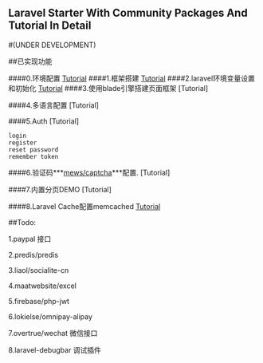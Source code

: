 


## Laravel Starter With Community Packages And  Tutorial In Detail

#(UNDER DEVELOPMENT)

##已实现功能

####0.环境配置  [Tutorial](tutorial/step-0-laravel-env.md)
####1.框架搭建  [Tutorial](tutorial/step-1-laravel-generate.md)
####2.laravel环境变量设置和初始化   [Tutorial](tutorial/step-2-laravel-configure.md)
####3.使用blade引擎搭建页面框架    [Tutorial]
<!-- (tutorial/step-3-laravel-blade-layout.md) -->
####4.多语言配置 [Tutorial]
<!-- (tutorial/step-4-laravel-localization.md) -->
####5.Auth [Tutorial]
<!-- (tutorial/step-5-laravel-auth.md) -->
    login
    register
    reset password
    remember token

####6.验证码***[mews/captcha](https://github.com/mewebstudio/captcha.git)***配置. [Tutorial]
<!-- (tutorial/step-6-package-captcha.md) -->

####7.内置分页DEMO [Tutorial]
<!-- (tutorial/step-7-laravel-pagination.md) -->

####8.Laravel Cache配置memcached  [Tutorial](tutorial/step-8-laravel-cache-memcached.md)

##Todo:

1.paypal 接口

2.predis/predis

3.liaol/socialite-cn

4.maatwebsite/excel

5.firebase/php-jwt

6.lokielse/omnipay-alipay

7.overtrue/wechat 微信接口

8.laravel-debugbar 调试插件
